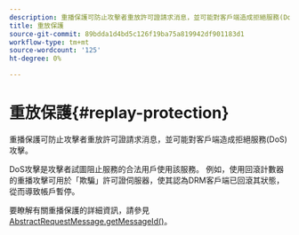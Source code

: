 ```yaml
---
description: 重播保護可防止攻擊者重放許可證請求消息，並可能對客戶端造成拒絕服務(DoS)攻擊。
title: 重放保護
source-git-commit: 89bdda1d4bd5c126f19ba75a819942df901183d1
workflow-type: tm+mt
source-wordcount: '125'
ht-degree: 0%

---
```



# 重放保護{#replay-protection}

重播保護可防止攻擊者重放許可證請求消息，並可能對客戶端造成拒絕服務(DoS)攻擊。

DoS攻擊是攻擊者試圖阻止服務的合法用戶使用該服務。 例如，使用回滾計數器的重播攻擊可用於「欺騙」許可證伺服器，使其認為DRM客戶端已回滾其狀態，從而導致帳戶暫停。

要瞭解有關重播保護的詳細資訊，請參見 [ AbstractRequestMessage.getMessageId()](https://help.adobe.com/en_US/primetime/api/drm-apis/server/javadocs-flashaccess-pro/com/adobe/flashaccess/sdk/protocol/AbstractRequestMessage.html#getMessageId())。
